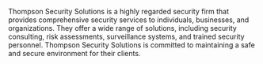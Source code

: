 Thompson Security Solutions is a highly regarded security firm that provides comprehensive security services to individuals, businesses, and organizations. They offer a wide range of solutions, including security consulting, risk assessments, surveillance systems, and trained security personnel. Thompson Security Solutions is committed to maintaining a safe and secure environment for their clients.